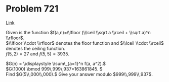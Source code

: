# Problem 721

[Link](https://projecteuler.net/problem=721)

Given is the function $f(a,n)=\\lfloor (\\lceil \\sqrt a \\rceil + \\sqrt a)^n \\rfloor$.  
$\\lfloor \\cdot \\rfloor$ denotes the floor function and $\\lceil \\cdot \\rceil$ denotes the ceiling function.  
$f(5,2)=27$ and $f(5,5)=3935$. 

$G(n) = \\displaystyle \\sum\_{a=1}^n f(a, a^2).$  
$G(1000) \\bmod 999\\,999\\,937=163861845. $  
Find $G(5\\,000\\,000).$ Give your answer modulo $999\\,999\\,937$.
